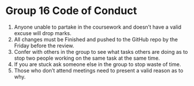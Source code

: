 Group 16 Code of Conduct
========================
  1. Anyone unable to partake in the coursework and doesn’t have a valid excuse will drop marks.
  2. All changes must be Finished and pushed to the GitHub repo by the Friday before the review.
  3. Confer with others in the group to see what tasks others are doing as to stop two people working on the same task at the same time.
  4. If you are stuck ask someone else in the group to stop waste of time.
  5. Those who don’t attend meetings need to present a valid reason as to why.
